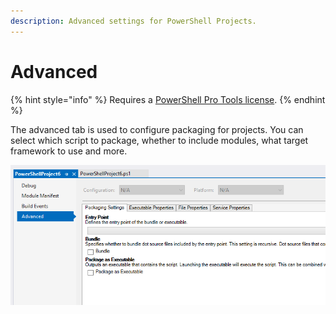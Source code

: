 ```yaml
---
description: Advanced settings for PowerShell Projects.
---
```


# Advanced

{% hint style="info" %}
Requires a [PowerShell Pro Tools license](https://ironmansoftware.com/pricing/powershell-pro-tools).
{% endhint %}

The advanced tab is used to configure packaging for projects. You can select which script to package, whether to include modules, what target framework to use and more.&#x20;

![Advanced Tab](<../../.gitbook/assets/image (84) (1).png>)
